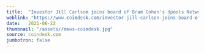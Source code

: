 ```yaml
---
title:  "Investor Jill Carlson joins board of Bram Cohen's dpools Network"
weblink: "https://www.coindesk.com/investor-jill-carlson-joins-board-of-bram-cohens-chia-network"
date:   2021-06-22
thumbnail: "/assets//news-coindesk.jpg"
source: coindesk.com
jumbotron: false
---
```

